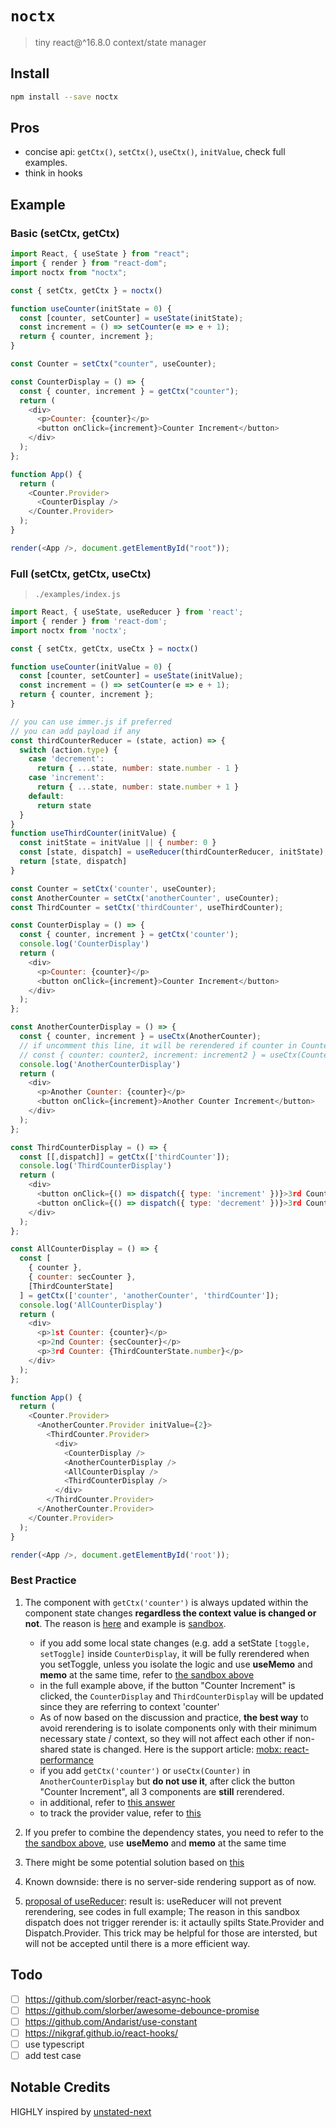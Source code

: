 # `noctx`

> tiny react@^16.8.0 context/state manager

## Install

```sh
npm install --save noctx
```

## Pros

- concise api: `getCtx()`, `setCtx()`, `useCtx()`, `initValue`, check full examples.
- think in hooks

## Example

### Basic (setCtx, getCtx)

```js
import React, { useState } from "react";
import { render } from "react-dom";
import noctx from "noctx";

const { setCtx, getCtx } = noctx()

function useCounter(initState = 0) {
  const [counter, setCounter] = useState(initState);
  const increment = () => setCounter(e => e + 1);
  return { counter, increment };
}

const Counter = setCtx("counter", useCounter);

const CounterDisplay = () => {
  const { counter, increment } = getCtx("counter");
  return (
    <div>
      <p>Counter: {counter}</p>
      <button onClick={increment}>Counter Increment</button>
    </div>
  );
};

function App() {
  return (
    <Counter.Provider>
      <CounterDisplay />
    </Counter.Provider>
  );
}

render(<App />, document.getElementById("root"));
```

### Full (setCtx, getCtx, useCtx)

> `./examples/index.js`

```js
import React, { useState, useReducer } from 'react';
import { render } from 'react-dom';
import noctx from 'noctx';

const { setCtx, getCtx, useCtx } = noctx()

function useCounter(initValue = 0) {
  const [counter, setCounter] = useState(initValue);
  const increment = () => setCounter(e => e + 1);
  return { counter, increment };
}

// you can use immer.js if preferred
// you can add payload if any
const thirdCounterReducer = (state, action) => {
  switch (action.type) {
    case 'decrement':
      return { ...state, number: state.number - 1 }
    case 'increment':
      return { ...state, number: state.number + 1 }
    default:
      return state
  }
}
function useThirdCounter(initValue) {
  const initState = initValue || { number: 0 }
  const [state, dispatch] = useReducer(thirdCounterReducer, initState);
  return [state, dispatch]
}

const Counter = setCtx('counter', useCounter);
const AnotherCounter = setCtx('anotherCounter', useCounter);
const ThirdCounter = setCtx('thirdCounter', useThirdCounter);

const CounterDisplay = () => {
  const { counter, increment } = getCtx('counter');
  console.log('CounterDisplay')
  return (
    <div>
      <p>Counter: {counter}</p>
      <button onClick={increment}>Counter Increment</button>
    </div>
  );
};

const AnotherCounterDisplay = () => {
  const { counter, increment } = useCtx(AnotherCounter);
  // if uncomment this line, it will be rerendered if counter in CounterDisplay changes
  // const { counter: counter2, increment: increment2 } = useCtx(Counter);
  console.log('AnotherCounterDisplay')
  return (
    <div>
      <p>Another Counter: {counter}</p>
      <button onClick={increment}>Another Counter Increment</button>
    </div>
  );
};

const ThirdCounterDisplay = () => {
  const [[,dispatch]] = getCtx(['thirdCounter']);
  console.log('ThirdCounterDisplay')
  return (
    <div>
      <button onClick={() => dispatch({ type: 'increment' })}>3rd Counter Increment</button>
      <button onClick={() => dispatch({ type: 'decrement' })}>3rd Counter Decrement</button>
    </div>
  );
};

const AllCounterDisplay = () => {
  const [
    { counter }, 
    { counter: secCounter }, 
    [ThirdCounterState]
  ] = getCtx(['counter', 'anotherCounter', 'thirdCounter']);
  console.log('AllCounterDisplay')
  return (
    <div>
      <p>1st Counter: {counter}</p>
      <p>2nd Counter: {secCounter}</p>
      <p>3rd Counter: {ThirdCounterState.number}</p>
    </div>
  );
};

function App() {
  return (
    <Counter.Provider>
      <AnotherCounter.Provider initValue={2}>
        <ThirdCounter.Provider>
          <div>
            <CounterDisplay />
            <AnotherCounterDisplay />
            <AllCounterDisplay />
            <ThirdCounterDisplay />
          </div>
        </ThirdCounter.Provider>
      </AnotherCounter.Provider>
    </Counter.Provider>
  );
}

render(<App />, document.getElementById('root'));
```

### Best Practice

1. The component with `getCtx('counter')` is always updated within the component state changes **regardless the context value is changed or not**. The reason is [here](https://github.com/kentcdodds/ama/issues/673#issuecomment-486907432) and example is [sandbox](https://codesandbox.io/s/xj5p774ywz).
  
    - if you add some local state changes (e.g. add a setState `[toggle, setToggle]` inside `CounterDisplay`, it will be fully rerendered when you setToggle, unless you isolate the logic and use **useMemo** and **memo** at the same time, refer to [the sandbox above](https://codesandbox.io/s/xj5p774ywz)
    - in the full example above, if the button "Counter Increment" is clicked, the `CounterDisplay` and `ThirdCounterDisplay` will be updated since they are referring to context 'counter'
    - As of now based on the discussion and practice, **the best way** to avoid rerendering is to isolate components only with their minimum necessary state / context, so they will not affect each other if non-shared state is changed. Here is the support article: [mobx: react-performance](https://mobx.js.org/best/react-performance.html)
    - if you add `getCtx('counter')` or `useCtx(Counter)` in `AnotherCounterDisplay` but **do not use it**, after click the button "Counter Increment", all 3 components are **still** rerendered.
    - in additional, refer to [this answer](https://github.com/jamiebuilds/unstated-next/issues/25#issuecomment-493737782)
    - to track the provider value, refer to [this](https://github.com/jamiebuilds/unstated-next/issues/21#issuecomment-493579227)

2. If you prefer to combine the dependency states, you need to refer to the [the sandbox above](https://codesandbox.io/s/xj5p774ywz), use **useMemo** and **memo** at the same time
3. There might be some potential solution based on [this](https://github.com/facebook/react/issues/15156#issuecomment-474590693)
4. Known downside: there is no server-side rendering support as of now.
5. [proposal of useReducer](https://codesandbox.io/s/62x70vljkn): result is: useReducer will not prevent rerendering, see codes in full example; The reason in this sandbox dispatch does not trigger rerender is: it actaully spilts State.Provider and Dispatch.Provider. This trick may be helpful for those are intersted, but will not be accepted until there is a more efficient way.

## Todo

- [ ] https://github.com/slorber/react-async-hook
- [ ] https://github.com/slorber/awesome-debounce-promise
- [ ] https://github.com/Andarist/use-constant
- [ ] https://nikgraf.github.io/react-hooks/
- [ ] use typescript
- [ ] add test case

## Notable Credits

HIGHLY inspired by [unstated-next](https://github.com/jamiebuilds/unstated-next)
